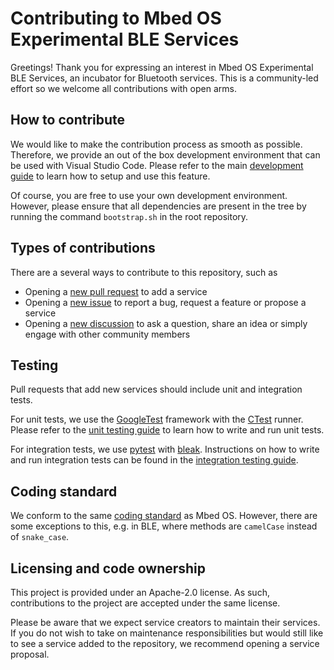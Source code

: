 # Contributing to Mbed OS Experimental BLE Services

Greetings!
Thank you for expressing an interest in Mbed OS Experimental BLE Services, an incubator for Bluetooth services.
This is a community-led effort so we welcome all contributions with open arms.

## How to contribute
We would like to make the contribution process as smooth as possible.
Therefore, we provide an out of the box development environment that can be used with Visual Studio Code.
Please refer to the main [development guide](./DEVELOPMENT.md) to learn how to setup and use this feature. 

Of course, you are free to use your own development environment. 
However, please ensure that all dependencies are present in the tree by running the command `bootstrap.sh` in the root repository.

## Types of contributions
There are a several ways to contribute to this repository, such as
* Opening a [new pull request](https://github.com/ARMmbed/mbed-os-experimental-ble-services/pulls) to add a service 
* Opening a [new issue](https://github.com/ARMmbed/mbed-os-experimental-ble-services/issues) to report a bug, request a feature or propose a service
* Opening a [new discussion](https://github.com/ARMmbed/mbed-os-experimental-ble-services/discussions) to ask a question, share an idea or simply engage with other community members   

## Testing
Pull requests that add new services should include unit and integration tests.

For unit tests, we use the [GoogleTest](https://github.com/google/googletest) framework with the [CTest](https://cmake.org/cmake/help/latest/manual/ctest.1.html) runner.
Please refer to the [unit testing guide](../tests/README.md) to learn how to write and run unit tests.

For integration tests, we use [pytest](https://docs.pytest.org/en/stable/) with [bleak](https://bleak.readthedocs.io/en/latest/).
Instructions on how to write and run integration tests can be found in the [integration testing guide](../tests/TESTS/README.md).

## Coding standard
We conform to the same [coding standard](https://os.mbed.com/docs/mbed-os/v6.7/contributing/style.html) as Mbed OS.
However, there are some exceptions to this, e.g. in BLE, where methods are `camelCase` instead of `snake_case`.

## Licensing and code ownership
This project is provided under an Apache-2.0 license.
As such, contributions to the project are accepted under the same license.

Please be aware that we expect service creators to maintain their services.
If you do not wish to take on maintenance responsibilities but would still like to see a service added to the repository, we recommend opening a service proposal.    
